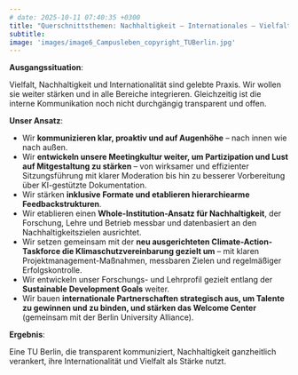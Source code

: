 ```yaml
---
# date: 2025-10-11 07:40:35 +0300
title: "Querschnittsthemen: Nachhaltigkeit – Internationales – Vielfalt, Partizipation und Kommunikation"
subtitle: 
image: 'images/image6_Campusleben_copyright_TUBerlin.jpg'
---
```


<strong>Ausgangssituation</strong>: 

Vielfalt, Nachhaltigkeit und Internationalität sind gelebte Praxis. Wir wollen sie weiter stärken und in alle Bereiche integrieren. Gleichzeitig ist die interne Kommunikation noch nicht durchgängig transparent und offen.

<strong>Unser Ansatz</strong>: 
- Wir <strong>kommunizieren klar, proaktiv und auf Augenhöhe</strong> – nach innen wie nach außen.
- Wir <strong>entwickeln unsere Meetingkultur weiter, um Partizipation und Lust auf Mitgestaltung zu stärken</strong> – von wirksamer und effizienter Sitzungsführung mit klarer Moderation bis hin zu besserer Vorbereitung über KI-gestützte Dokumentation.
- Wir stärken <strong>inklusive Formate und etablieren hierarchiearme Feedbackstrukturen</strong>.
- Wir etablieren einen <strong>Whole-Institution-Ansatz für Nachhaltigkeit</strong>, der Forschung, Lehre und Betrieb messbar und datenbasiert an den Nachhaltigkeitszielen ausrichtet.
- Wir setzen gemeinsam mit der <strong>neu ausgerichteten Climate-Action-Taskforce die Klimaschutzvereinbarung gezielt um</strong> – mit klaren Projektmanagement-Maßnahmen, messbaren Zielen und regelmäßiger Erfolgskontrolle.
- Wir entwickeln unser Forschungs- und Lehrprofil gezielt entlang der <strong>Sustainable Development Goals</strong> weiter.
- Wir bauen <strong>internationale Partnerschaften strategisch aus, um Talente zu gewinnen und zu binden, und stärken das Welcome Center</strong> (gemeinsam mit der Berlin University Alliance).


<strong>Ergebnis</strong>: 

Eine TU Berlin, die transparent kommuniziert, Nachhaltigkeit ganzheitlich verankert, ihre Internationalität und Vielfalt als Stärke nutzt.